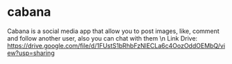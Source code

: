 # cabana
Cabana is a social media app that allow you to post images, like, comment and follow another user, also you can chat with them \n
Link Drive: https://drive.google.com/file/d/1FUstS1bRhbFzNlECLa6c4OozOddOEMbQ/view?usp=sharing
